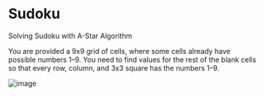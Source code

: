 # Sudoku
Solving Sudoku with A-Star Algorithm


You are provided a 9x9 grid of cells, where some cells already have possible numbers 1–9. You need to find values for the rest of the blank cells so that every row, column, and 3x3 square has the numbers 1–9.

![image](https://user-images.githubusercontent.com/90649106/183748266-8f801428-88ef-433d-b1f6-d4174afba041.png)
